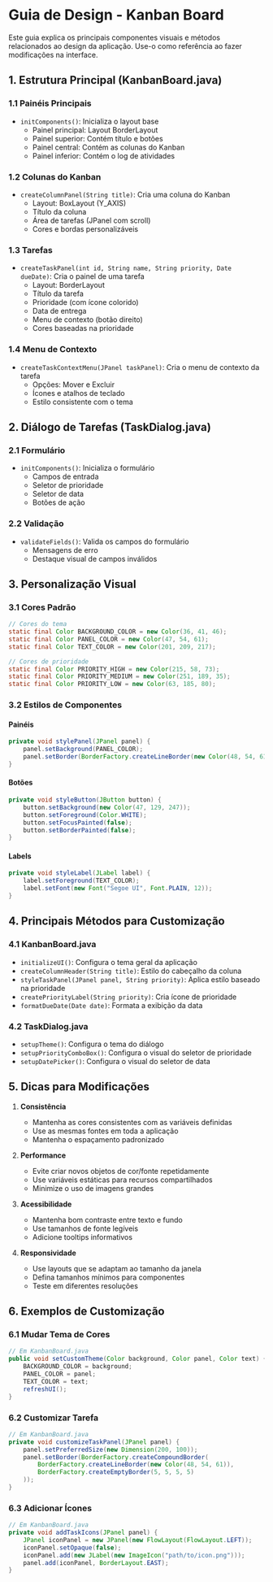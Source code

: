# Guia de Design - Kanban Board

Este guia explica os principais componentes visuais e métodos relacionados ao design da aplicação. Use-o como referência ao fazer modificações na interface.

## 1. Estrutura Principal (KanbanBoard.java)

### 1.1 Painéis Principais

- `initComponents()`: Inicializa o layout base
  - Painel principal: Layout BorderLayout
  - Painel superior: Contém título e botões
  - Painel central: Contém as colunas do Kanban
  - Painel inferior: Contém o log de atividades

### 1.2 Colunas do Kanban

- `createColumnPanel(String title)`: Cria uma coluna do Kanban
  - Layout: BoxLayout (Y_AXIS)
  - Título da coluna
  - Área de tarefas (JPanel com scroll)
  - Cores e bordas personalizáveis

### 1.3 Tarefas

- `createTaskPanel(int id, String name, String priority, Date dueDate)`: Cria o painel de uma tarefa
  - Layout: BorderLayout
  - Título da tarefa
  - Prioridade (com ícone colorido)
  - Data de entrega
  - Menu de contexto (botão direito)
  - Cores baseadas na prioridade

### 1.4 Menu de Contexto

- `createTaskContextMenu(JPanel taskPanel)`: Cria o menu de contexto da tarefa
  - Opções: Mover e Excluir
  - Ícones e atalhos de teclado
  - Estilo consistente com o tema

## 2. Diálogo de Tarefas (TaskDialog.java)

### 2.1 Formulário

- `initComponents()`: Inicializa o formulário
  - Campos de entrada
  - Seletor de prioridade
  - Seletor de data
  - Botões de ação

### 2.2 Validação

- `validateFields()`: Valida os campos do formulário
  - Mensagens de erro
  - Destaque visual de campos inválidos

## 3. Personalização Visual

### 3.1 Cores Padrão
```java
// Cores do tema
static final Color BACKGROUND_COLOR = new Color(36, 41, 46);
static final Color PANEL_COLOR = new Color(47, 54, 61);
static final Color TEXT_COLOR = new Color(201, 209, 217);

// Cores de prioridade
static final Color PRIORITY_HIGH = new Color(215, 58, 73);
static final Color PRIORITY_MEDIUM = new Color(251, 189, 35);
static final Color PRIORITY_LOW = new Color(63, 185, 80);
```

### 3.2 Estilos de Componentes

#### Painéis
```java
private void stylePanel(JPanel panel) {
    panel.setBackground(PANEL_COLOR);
    panel.setBorder(BorderFactory.createLineBorder(new Color(48, 54, 61)));
}
```

#### Botões
```java
private void styleButton(JButton button) {
    button.setBackground(new Color(47, 129, 247));
    button.setForeground(Color.WHITE);
    button.setFocusPainted(false);
    button.setBorderPainted(false);
}
```

#### Labels
```java
private void styleLabel(JLabel label) {
    label.setForeground(TEXT_COLOR);
    label.setFont(new Font("Segoe UI", Font.PLAIN, 12));
}
```

## 4. Principais Métodos para Customização

### 4.1 KanbanBoard.java

- `initializeUI()`: Configura o tema geral da aplicação
- `createColumnHeader(String title)`: Estilo do cabeçalho da coluna
- `styleTaskPanel(JPanel panel, String priority)`: Aplica estilo baseado na prioridade
- `createPriorityLabel(String priority)`: Cria ícone de prioridade
- `formatDueDate(Date date)`: Formata a exibição da data

### 4.2 TaskDialog.java

- `setupTheme()`: Configura o tema do diálogo
- `setupPriorityComboBox()`: Configura o visual do seletor de prioridade
- `setupDatePicker()`: Configura o visual do seletor de data

## 5. Dicas para Modificações

1. **Consistência**
   - Mantenha as cores consistentes com as variáveis definidas
   - Use as mesmas fontes em toda a aplicação
   - Mantenha o espaçamento padronizado

2. **Performance**
   - Evite criar novos objetos de cor/fonte repetidamente
   - Use variáveis estáticas para recursos compartilhados
   - Minimize o uso de imagens grandes

3. **Acessibilidade**
   - Mantenha bom contraste entre texto e fundo
   - Use tamanhos de fonte legíveis
   - Adicione tooltips informativos

4. **Responsividade**
   - Use layouts que se adaptam ao tamanho da janela
   - Defina tamanhos mínimos para componentes
   - Teste em diferentes resoluções

## 6. Exemplos de Customização

### 6.1 Mudar Tema de Cores
```java
// Em KanbanBoard.java
public void setCustomTheme(Color background, Color panel, Color text) {
    BACKGROUND_COLOR = background;
    PANEL_COLOR = panel;
    TEXT_COLOR = text;
    refreshUI();
}
```

### 6.2 Customizar Tarefa
```java
// Em KanbanBoard.java
private void customizeTaskPanel(JPanel panel) {
    panel.setPreferredSize(new Dimension(200, 100));
    panel.setBorder(BorderFactory.createCompoundBorder(
        BorderFactory.createLineBorder(new Color(48, 54, 61)),
        BorderFactory.createEmptyBorder(5, 5, 5, 5)
    ));
}
```

### 6.3 Adicionar Ícones
```java
// Em KanbanBoard.java
private void addTaskIcons(JPanel panel) {
    JPanel iconPanel = new JPanel(new FlowLayout(FlowLayout.LEFT));
    iconPanel.setOpaque(false);
    iconPanel.add(new JLabel(new ImageIcon("path/to/icon.png")));
    panel.add(iconPanel, BorderLayout.EAST);
}
```
